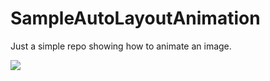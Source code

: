 # SampleAutoLayoutAnimation
Just a simple repo showing how to animate an image.

<img src="http://i.stack.imgur.com/EuPOs.jpg" />
